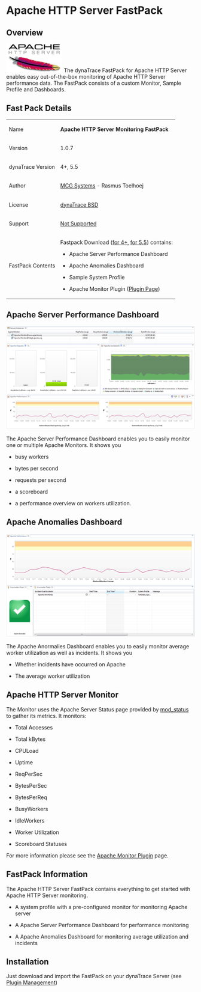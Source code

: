 <html xmlns="http://www.w3.org/1999/xhtml">
<head>
    <title>Apache HTTP Server FastPack</title>
    <meta http-equiv="Content-Type" content="text/html; charset=UTF-8"/>
    <meta http-equiv="X-UA-Compatible" content="IE=EmulateIE8" />
    <meta content="Scroll Wiki Publisher" name="generator"/>
    <link type="text/css" rel="stylesheet" href="css/blueprint/liquid.css" media="screen, projection"/>
    <link type="text/css" rel="stylesheet" href="css/blueprint/print.css" media="print"/>
    <link type="text/css" rel="stylesheet" href="css/content-style.css" media="screen, projection, print"/>
    <link type="text/css" rel="stylesheet" href="css/screen.css" media="screen, projection"/>
    <link type="text/css" rel="stylesheet" href="css/print.css" media="print"/>
</head>
<body>
                <h1>Apache HTTP Server FastPack</h1>
    <div class="section-2"  id="63766552_ApacheHTTPServerFastPack-Overview"  >
        <h2>Overview</h2>
    <p>
            <img src="images_community/download/attachments/25789254/logo_apachehttpd.png" alt="images_community/download/attachments/25789254/logo_apachehttpd.png" class="confluence-embedded-image image-left" />
        The dynaTrace FastPack for Apache HTTP Server enables easy out-of-the-box monitoring of Apache HTTP Server performance data. The FastPack consists of a custom Monitor, Sample Profile and Dashboards.    </p>
    </div>
    <div class="section-2"  id="63766552_ApacheHTTPServerFastPack-FastPackDetails"  >
        <h2>Fast Pack Details</h2>
    <div class="tablewrap">
        <table>
<thead class=" "></thead><tfoot class=" "></tfoot><tbody class=" ">    <tr>
            <td rowspan="1" colspan="1">
        <p>
Name    </p>
            </td>
                <td rowspan="1" colspan="1">
        <p>
<strong class=" ">Apache HTTP Server Monitoring FastPack</strong>    </p>
            </td>
        </tr>
    <tr>
            <td rowspan="1" colspan="1">
        <p>
Version    </p>
            </td>
                <td rowspan="1" colspan="1">
        <p>
1.0.7    </p>
            </td>
        </tr>
    <tr>
            <td rowspan="1" colspan="1">
        <p>
dynaTrace Version    </p>
            </td>
                <td rowspan="1" colspan="1">
        <p>
4+, 5.5    </p>
            </td>
        </tr>
    <tr>
            <td rowspan="1" colspan="1">
        <p>
Author    </p>
            </td>
                <td rowspan="1" colspan="1">
        <p>
<a href="http://www.mcg-software.dk/">MCG Systems</a> - Rasmus Toelhoej    </p>
            </td>
        </tr>
    <tr>
            <td rowspan="1" colspan="1">
        <p>
License    </p>
            </td>
                <td rowspan="1" colspan="1">
        <p>
<a href="attachments_5275722_2_dynaTraceBSD.txt">dynaTrace BSD</a>    </p>
            </td>
        </tr>
    <tr>
            <td rowspan="1" colspan="1">
        <p>
Support    </p>
            </td>
                <td rowspan="1" colspan="1">
        <p>
<a href="https://community/display/DL/Support+Levels#SupportLevels-Community">Not Supported </a>    </p>
            </td>
        </tr>
    <tr>
            <td rowspan="1" colspan="1">
        <p>
FastPack Contents    </p>
            </td>
                <td rowspan="1" colspan="1">
        <p>
Fastpack Download (<a href="attachments_76775473_1_dynaTrace_Apache_FastPack_1.0.7.dtp">for 4+</a>, <a href="attachments_137756839_1_dynaTrace_Apache_FastPack_dt55.dtp">for 5.5</a>) contains:    </p>
<ul class=" "><li class=" ">    <p>
Apache Server Performance Dashboard    </p>
</li><li class=" ">    <p>
Apache Anomalies Dashboard    </p>
</li><li class=" ">    <p>
Sample System Profile    </p>
</li><li class=" ">    <p>
Apache Monitor Plugin (<a href="https://community/display/DL/Apache+Monitor+Plugin">Plugin Page</a>)    </p>
</li></ul>            </td>
        </tr>
</tbody>        </table>
            </div>
    </div>
    <div class="section-2"  id="63766552_ApacheHTTPServerFastPack-ApacheServerPerformanceDashboard"  >
        <h2>Apache Server Performance Dashboard</h2>
    <p>
            <img src="images_community/download/attachments/63766552/apache_server_performance_dashboard.png" alt="images_community/download/attachments/63766552/apache_server_performance_dashboard.png" class="" />
            </p>
    <p>
The Apache Server Performance Dashboard enables you to easily monitor one or multiple Apache Monitors. It shows you    </p>
<ul class=" "><li class=" ">    <p>
busy workers    </p>
</li><li class=" ">    <p>
bytes per second    </p>
</li><li class=" ">    <p>
requests per second    </p>
</li><li class=" ">    <p>
a scoreboard    </p>
</li><li class=" ">    <p>
a performance overview on workers utilization.    </p>
</li></ul>    </div>
    <div class="section-2"  id="63766552_ApacheHTTPServerFastPack-ApacheAnomaliesDashboard"  >
        <h2>Apache Anomalies Dashboard</h2>
    <p>
            <img src="images_community/download/attachments/63766552/apache_anormalies_dashboard.PNG" alt="images_community/download/attachments/63766552/apache_anormalies_dashboard.PNG" class="" />
            </p>
    <p>
The Apache Anormalies Dashboard enables you to easily monitor average worker utilization as well as incidents. It shows you    </p>
<ul class=" "><li class=" ">    <p>
Whether incidents have occurred on Apache    </p>
</li><li class=" ">    <p>
The average worker utilization    </p>
</li></ul>    </div>
    <div class="section-2"  id="63766552_ApacheHTTPServerFastPack-ApacheHTTPServerMonitor"  >
        <h2>Apache HTTP Server Monitor</h2>
    <p>
The Monitor uses the Apache Server Status page provided by <a href="http://httpd.apache.org/docs/2.0/mod/mod_status.html">mod_status</a> to gather its metrics. It monitors:    </p>
<ul class=" "><li class=" ">    <p>
Total Accesses    </p>
</li><li class=" ">    <p>
Total kBytes    </p>
</li><li class=" ">    <p>
CPULoad    </p>
</li><li class=" ">    <p>
Uptime    </p>
</li><li class=" ">    <p>
ReqPerSec    </p>
</li><li class=" ">    <p>
BytesPerSec    </p>
</li><li class=" ">    <p>
BytesPerReq    </p>
</li><li class=" ">    <p>
BusyWorkers    </p>
</li><li class=" ">    <p>
IdleWorkers    </p>
</li><li class=" ">    <p>
Worker Utilization    </p>
</li><li class=" ">    <p>
Scoreboard Statuses    </p>
</li></ul>    <p>
For more information please see the <a href="https://community/display/DL/Apache+Monitor+Plugin">Apache Monitor Plugin</a> page.    </p>
    </div>
    <div class="section-2"  id="63766552_ApacheHTTPServerFastPack-FastPackInformation"  >
        <h2>FastPack Information</h2>
    <p>
The Apache HTTP Server FastPack contains everything to get started with Apache HTTP Server monitoring.    </p>
<ul class=" "><li class=" ">    <p>
A system profile with a pre-configured monitor for monitoring Apache server    </p>
</li><li class=" ">    <p>
A Apache Server Performance Dashboard for performance monitoring    </p>
</li><li class=" ">    <p>
A Apache Anomalies Dashboard for monitoring average utilization and incidents    </p>
</li></ul>    </div>
    <div class="section-2"  id="63766552_ApacheHTTPServerFastPack-Installation"  >
        <h2>Installation</h2>
    <p>
Just download and import the FastPack on your dynaTrace Server (see <a href="https://community/display/DOCDT40/Plugin+Management">Plugin Management</a>)    </p>
    </div>
            </div>
        </div>
        <div class="footer">
        </div>
    </div>
</body>
</html>
